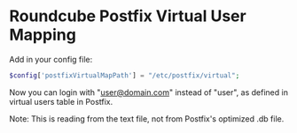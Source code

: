 # Roundcube Postfix Virtual User Mapping

Add in your config file:

```php
$config['postfixVirtualMapPath'] = "/etc/postfix/virtual";
 ```

Now you can login with "user@domain.com" instead of "user", as defined in virtual users table in Postfix.

Note: This is reading from the text file, not from Postfix's optimized .db file.
